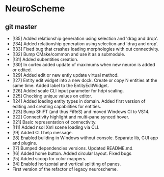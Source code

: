 # NeuroScheme

## git master
* [!35] Added relationship generation using selection and 'drag and drop'.
* [!34] Added relationship generation using selection and 'drag and drop'.
* [!33] Fixed bug that crashes loading morphologies with out connectivity.
* [!32] Bump CMake/common and use it as a submodule.
* [!31] Added subentities creation.
* [!30] In cortex added update of maximums when new neuron is added or edited.
* [!29] Added edit or new entiy update virtual method.
* [!27] Entity edit widget into a new dock. Create or copy N entities at the same time. Added label to the EntityEditWidget.
* [!26] Added scale CLI input parameter for hdpi scaling.
* [!25] Checking unique values on editor.
* [!24] Added loading entity types in domain. Added first version of editing and creating capabilities for entities.
* [!23] Bump ShiFT (and thus FiReS) and moved Windows CI to VS14.
* [!22] Connectivity highlight and multi-pane synced hover.
* [!21] Basic representation of connectivity.
* [!11] Added nsol Xml scene loading via CLI.
* [!9] Added CLI help message.
* [!8] Enabled building in Windows without console. Separate lib, GUI app and plugins.
* [!7] Bumped dependencies versions. Updated README.md.
* [!6] Added home button. Added circular layout. Fixed bugs.
* [!5] Added scoop for color mappers.
* [!4] Enabled horizontal and vertical splitting of panes.
* First version of the refactor of legacy neuroscheme.
